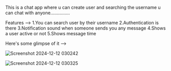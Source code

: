 This is a chat app where u can create user and searching the username u can chat with anyone...............

Features -->
1.You can search user by their username
2.Authentication is there
3.Notification sound when someone sends you any message
4.Shows a user active or not
5.Shows message time


Here's some glimpse of it -->

![Screenshot 2024-12-12 030242](https://github.com/user-attachments/assets/875bd60b-f351-4deb-8e47-ac299bd5525c)


![Screenshot 2024-12-12 030325](https://github.com/user-attachments/assets/784fe442-71d2-43e9-87bc-1a795ae43b75)
